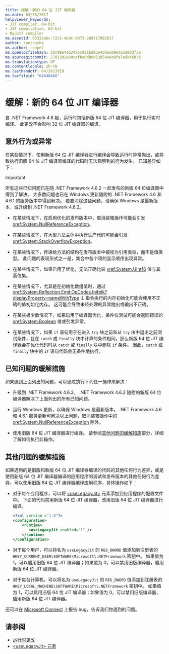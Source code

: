 ```yaml
---
title: 缓解：新的 64 位 JIT 编译器
ms.date: 03/30/2017
helpviewer_keywords:
- JIT compiler, 64-bit
- JIT compilation, 64-bit
- RyuJIT compiler
ms.assetid: 0332dabc-72c5-4bdc-8975-20d717802b17
author: rpetrusha
ms.author: ronpet
ms.openlocfilehash: 22c98e41624abc931bd03e4ddea09ed55d0d3f39
ms.sourcegitcommit: 2701302a99cafbe0d86d53d540eb0fa7e9b46b36
ms.translationtype: HT
ms.contentlocale: zh-CN
ms.lasthandoff: 04/28/2019
ms.locfileid: "64648488"
---
```

# <a name="mitigation-new-64-bit-jit-compiler"></a>缓解：新的 64 位 JIT 编译器
自 .NET Framework 4.6 起，运行时包括新版 64 位 JIT 编译器，用于执行实时编译。 此更改不会影响 32 位 JIT 编译器的编译。  
  
## <a name="unexpected-behavior-or-exceptions"></a>意外行为或异常  
 在某些情况下，使用新版 64 位 JIT 编译器进行编译会导致运行时异常抛出，或导致执行旧版 64 位 JIT 编译器编译的代码时无法观察到的行为发生。 已知差异如下：  
  
> [!IMPORTANT]
>  所有这些已知问题已在随 .NET Framework 4.6.2 一起发布的新版 64 位编译器中得到了解决。 大多数问题也已在 Windows 更新随附的 .NET Framework 4.6 和 4.6.1 的服务版本中得到解决。 若要消除这些问题，请确保 Windows 是最新版本，或升级到 .NET Framework 4.6.2。  
  
- 在某些情况下，在启用优化的发布版本中，取消装箱操作可能会引发 <xref:System.NullReferenceException>。  
  
- 在某些情况下，在大型方法主体中执行生产代码可能会引发 <xref:System.StackOverflowException>。  
  
- 在某些情况下，传递给方法的结构在发布版本中被视为引用类型，而不是值类型。 此问题的表现形式之一是，集合中各个项的显示顺序出现异常。  
  
- 在某些情况下，如果启用了优化，无法正确比较 <xref:System.UInt16> 值与其高位集。  
  
- 在某些情况下，尤其是在初始化数组值时，通过 <xref:System.Reflection.Emit.OpCodes.Initblk?displayProperty=nameWithType> IL 指令执行的内存初始化可能会使用不正确的值初始化内存。 这可能会导致未经处理的异常抛出或输出不正确。  
  
- 在某些极少数情况下，如果启用了编译器优化，条件位测试可能会返回错误的 <xref:System.Boolean> 值或引发异常。  
  
- 在某些情况下，如果 `if` 语句用于在进入 `try` 块之前和从 `try` 块中退出之前测试条件，且在 `catch` 或 `finally` 块中计算的条件相同，那么新版 64 位 JIT 编译器会在优化代码时从 `catch` 或 `finally` 块中删除 `if` 条件。 因此，`catch` 或 `finally` 块中的 `if` 语句代码会无条件地执行。  
  
<a name="General"></a>   
## <a name="mitigation-of-known-issues"></a>已知问题的缓解措施  
 如果遇到上面列出的问题，可以通过执行下列任一操作来解决：  
  
- 升级到 .NET Framework 4.6.2。 .NET Framework 4.6.2 随附的新版 64 位编译器解决了上面列出的所有已知问题。  
  
- 运行 Windows 更新，以确保 Windows 是最新版本。 .NET Framework 4.6 和 4.6.1 服务更新可解决以上问题，取消装箱操作中的 <xref:System.NullReferenceException> 除外。  
  
- 使用旧版 64 位 JIT 编译器进行编译。 请参阅[其他问题的缓解措施](#Other)部分，详细了解如何执行此操作。  
  
<a name="Other"></a>   
## <a name="mitigation-of-other-issues"></a>其他问题的缓解措施  
 如果遇到的是旧版和新版 64 位 JIT 编译器编译的代码的其他任何行为差异，或是使用新版 64 位 JIT 编译器编译的应用程序的调试和发布版本的其他任何行为差异，可以使用旧版 64 位 JIT 编译器编译应用程序，具体操作如下：  
  
- 对于每个应用程序，可以将 [\<useLegacyJit>](../../../docs/framework/configure-apps/file-schema/runtime/uselegacyjit-element.md) 元素添加到应用程序的配置文件中。 下面的代码禁用新版 64 位 JIT 编译器，改用旧版 64 位 JIT 编译器进行编译。  
  
    ```xml  
    <?xml version ="1.0"?>  
    <configuration>  
        <runtime>  
           <useLegacyJit enabled="1" />  
        </runtime>  
    </configuration>  
    ```  
  
- 对于每个用户，可以将名为 `useLegacyJit` 的 `REG_DWORD` 值添加到注册表的 `HKEY_CURRENT_USER\SOFTWARE\Microsoft\.NETFramework` 密钥中。 如果值为 1，可以启用旧版 64 位 JIT 编译器；如果值为 0，可以禁用旧版编译器，启用新版 64 位 JIT 编译器。  
  
- 对于每台计算机，可以将名为 `useLegacyJit` 的 `REG_DWORD` 值添加到注册表的 `HKEY_LOCAL_MACHINE\SOFTWARE\Microsoft\.NETFramework` 密钥中。 如果值为 1，可以启用旧版 64 位 JIT 编译器；如果值为 0，可以禁用旧版编译器，启用新版 64 位 JIT 编译器。  
  
 还可以在 [Microsoft Connect](https://connect.microsoft.com/VisualStudio) 上报告 bug，告诉我们你遇到的问题。  
  
## <a name="see-also"></a>请参阅

- [运行时更改](../../../docs/framework/migration-guide/runtime-changes-in-the-net-framework-4-6.md)
- [\<useLegacyJit> 元素](../../../docs/framework/configure-apps/file-schema/runtime/uselegacyjit-element.md)
